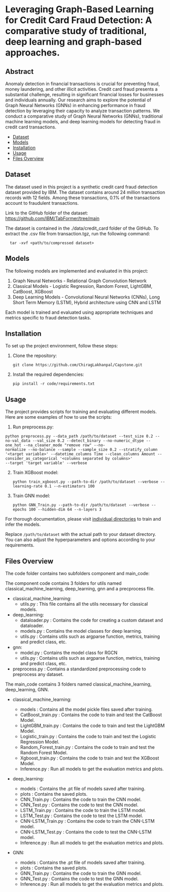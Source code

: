 # Leveraging Graph-Based Learning for Credit Card Fraud Detection:  A comparative study of traditional, deep learning and graph-based approaches.

## Abstract

Anomaly detection in financial transactions is crucial for preventing fraud, money laundering, and other illicit activities. Credit card fraud presents a substantial challenge, resulting in significant financial losses for businesses and individuals annually. Our research aims to explore the potential of Graph Neural Networks (GNNs) in enhancing performance in fraud detection by leveraging their capacity to analyze transaction patterns. We conduct a comparative study of Graph Neural Networks (GNNs), traditional machine learning models, and deep learning models for detecting fraud in credit card transactions. 

- [Dataset](#dataset)
- [Models](#models)
- [Installation](#installation)
- [Usage](#usage)
- [Files Overview](#files-overview)


## Dataset

The dataset used in this project is a synthetic credit card fraud detection dataset provided by IBM. The dataset contains around 24 million transaction records with 12 fields. Among these transactions, 0.1% of the transactions account to fraudulent transactions.

Link to the GitHub folder of the dataset: https://github.com/IBM/TabFormer/tree/main

The dataset is contained in the  ./data/credit_card folder of the GitHub. To extract the .csv file from transaction.tgz, run the following command:

```
  tar -xvf <path/to/compressed dataset>
```

## Models

The following models are implemented and evaluated in this project:

1. Graph Neural Networks - Relational Graph Convolution Network
2. Classical Models - Logistic Regression, Random Forest, LightGBM, CatBoost, XGBoost
3. Deep Learning Models - Convolutional Neural Networks (CNNs), Long Short Term Memory (LSTM), Hybrid architecture using CNN and LSTM

Each model is trained and evaluated using appropriate techniques and metrics specific to fraud detection tasks.


## Installation

To set up the project environment, follow these steps:

1. Clone the repository:
   ```
   git clone https://github.com/ChiragLakhanpal/Capstone.git
   ```

2. Install the required dependencies:
   ```
   pip install -r code/requirements.txt
   ```

## Usage

The project provides scripts for training and evaluating different models. Here are some examples of how to use the scripts:

1. Run preprocess.py:
  ```
  python preprocess.py --data_path /path/to/dataset --test_size 0.2 --no-val_data --val_size 0.2 --detect_binary --no-numeric_dtype --one_hot --na_cleaner_mode "remove row" --no- 
  normalize --no-balance --sample --sample_size 0.2 --stratify_column '<target variable>' --datetime_columns Time --clean_columns Amount --consider_as_categorical '<columns separated by columns>'
  --target 'target variable' --verbose
  ```
2. Train XGBoost model:
   ```
   python train_xgboost.py --path-to-dir /path/to/dataset --verbose --learning-rate 0.1 --n-estimators 100
   ```

3. Train GNN model:
   ```
   python GNN_Train.py --path-to-dir /path/to/dataset --verbose --epochs 100 --hidden-dim 64 --n-layers 3 
   ```

For thorough documentation, please visit [individual directories](https://github.com/ChiragLakhanpal/Capstone/tree/main/code/main_code) to train and infer the models.

Replace `/path/to/dataset` with the actual path to your dataset directory. You can also adjust the hyperparameters and options according to your requirements.


## Files Overview

The code folder contains two subfolders component and main_code:

The component code contains 3 folders for utils named classical_machine_learning, deep_learning, gnn and a precprocess file.

- classical_machine_learning:
  - utils.py : This file contains all the utils necessary for classical models.
- deep_learning:
  - dataloader.py : Contains the code for creating a custom dataset and dataloader.
  - models.py : Contains the model classes for deep learning.
  - utils.py : Contains utils such as argparse function, metrics, training and predict class, etc.
- gnn:
  - model.py : Contains the model class for RGCN
  - utils.py : Contains utils such as argparse function, metrics, training and predict class, etc.
- preprocess.py : Contains a standardized preprocessing code to preprocess any dataset.

The main_code contains 3 folders named classical_machine_learning, deep_learning, GNN.

- classical_machine_learning:
  - models : Contains all the model pickle files saved after training.
  - CatBoost_train.py : Contains the code to train and test the CatBoost Model.
  - LightGBM_train.py : Contains the code to train and test the LightGBM Model.
  - Logistic_train.py : Contains the code to train and test the Logistic Regression Model.
  - Random_Forest_train.py : Contains the code to train and test the Random Forest Model.
  - Xgboost_train.py : Contains the code to train and test the XGBoost Model.
  - Inference.py : Run all models to get the evaluation metrics and plots.
 
- deep_learning:
  - models : Contains the .pt file of models saved after training.
  - plots : Contains the saved plots.
  - CNN_Train.py : Contains the code to train the CNN model.
  - CNN_Test.py : Contains the code to test the CNN model.
  - LSTM_Train.py : Contains the code to train the LSTM model.
  - LSTM_Test.py : Contains the code to test the LSTM model.
  - CNN-LSTM_Train.py : Contains the code to train the CNN-LSTM model.
  - CNN-LSTM_Test.py : Contains the code to test the CNN-LSTM model.
  - Inference.py : Run all models to get the evaluation metrics and plots.

- GNN:
  - models : Contains the .pt file of models saved after training.
  - plots : Contains the saved plots.
  - GNN_Train.py : Contains the code to train the GNN model.
  - GNN_Test.py : Contains the code to test the GNN model.
  - Inference.py : Run all models to get the evaluation metrics and plots.
